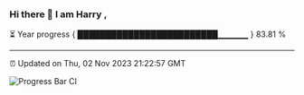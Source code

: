 ### Hi there 👋 I am Harry , 

⏳ Year progress { █████████████████████████▁▁▁▁▁ } 83.81 %

---

⏰ Updated on Thu, 02 Nov 2023 21:22:57 GMT

![Progress Bar CI](https://github.com/duykhang68/duykhang68/workflows/Progress%20Bar%20CI/badge.svg)

